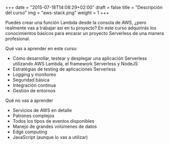 +++
date = "2015-07-18T14:08:29+02:00"
draft = false
title = "Descripción del curso"
img = "aws-stack.png"
weight = 1
+++

Puedes crear una función Lambda desde la consola de AWS, ¿pero realmente vas a trabajar así en tu proyecto? En este curso adquirirás los conocimientos básicos para encarar un proyecto Serverless de una manera profesional.

Qué vas a aprender en este curso:
 <ul>
    <li>Cómo desarrollar, testear y desplegar una aplicación Serverless utilizando AWS Lambda, el framework Serverless y NodeJS</li>
    <li>Estratégias de testing de aplicaciones Serverless</li>
    <li>Logging y monitoreo</li>
    <li>Seguridad básica</li>
    <li>Integración continua</li>
    <li>Gestión de entornos</li>
 </ul>

Qué no vas a aprender
 <ul>
    <li>Servicios de AWS en detalle</li>
    <li>Patrones complejos</li>
    <li>Todos los tipos de eventos disponibles</li>
    <li>Manejo de grandes volúmenes de datos</li>
    <li>Edge computing</li>
    <li>JavaScript (aunque lo vas a utilizar)</li>
 <ul>
